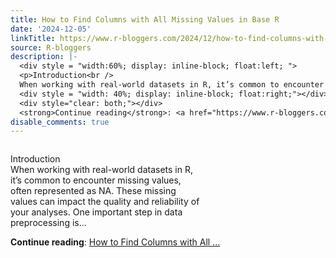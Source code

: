 ```yaml
---
title: How to Find Columns with All Missing Values in Base R
date: '2024-12-05'
linkTitle: https://www.r-bloggers.com/2024/12/how-to-find-columns-with-all-missing-values-in-base-r/
source: R-bloggers
description: |-
  <div style = "width:60%; display: inline-block; float:left; ">
  <p>Introduction<br />
  When working with real-world datasets in R, it’s common to encounter missing values, often represented as NA. These missing values can impact the quality and reliability of your analyses. One important step in data preprocessing is...</p></div>
  <div style = "width: 40%; display: inline-block; float:right;"></div>
  <div style="clear: both;"></div>
  <strong>Continue reading</strong>: <a href="https://www.r-bloggers.com/2024/12/how-to-find-columns-with-all-missing-values-in-base-r/">How to Find Columns with All ...
disable_comments: true
---
```

<div style = "width:60%; display: inline-block; float:left; ">
<p>Introduction<br />
When working with real-world datasets in R, it’s common to encounter missing values, often represented as NA. These missing values can impact the quality and reliability of your analyses. One important step in data preprocessing is...</p></div>
<div style = "width: 40%; display: inline-block; float:right;"></div>
<div style="clear: both;"></div>
<strong>Continue reading</strong>: <a href="https://www.r-bloggers.com/2024/12/how-to-find-columns-with-all-missing-values-in-base-r/">How to Find Columns with All ...
